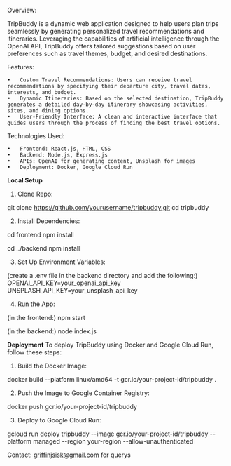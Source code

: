 Overview:

TripBuddy is a dynamic web application designed to help users plan trips seamlessly by generating personalized travel recommendations and itineraries. Leveraging the capabilities of artificial intelligence through the OpenAI API, TripBuddy offers tailored suggestions based on user preferences such as travel themes, budget, and desired destinations.

Features:

	•	Custom Travel Recommendations: Users can receive travel recommendations by specifying their departure city, travel dates, interests, and budget.
	•	Dynamic Itineraries: Based on the selected destination, TripBuddy generates a detailed day-by-day itinerary showcasing activities, sites, and dining options.
	•	User-Friendly Interface: A clean and interactive interface that guides users through the process of finding the best travel options.

Technologies Used:

	•	Frontend: React.js, HTML, CSS
	•	Backend: Node.js, Express.js
	•	APIs: OpenAI for generating content, Unsplash for images
	•	Deployment: Docker, Google Cloud Run


**Local Setup**
 1. Clone Repo:

git clone https://github.com/yourusername/tripbuddy.git
cd tripbuddy

 2. Install Dependencies:

cd frontend
npm install

cd ../backend
npm install

 3. Set Up Environment Variables:

(create a .env file in the backend directory and add the following:)
OPENAI_API_KEY=your_openai_api_key
UNSPLASH_API_KEY=your_unsplash_api_key

 4. Run the App:

(in the frontend:)
npm start

(in the backend:)
node index.js


**Deployment**
To deploy TripBuddy using Docker and Google Cloud Run, follow these steps:

1. Build the Docker Image:

docker build --platform linux/amd64 -t gcr.io/your-project-id/tripbuddy .

2. Push the Image to Google Container Registry:

docker push gcr.io/your-project-id/tripbuddy

3. Deploy to Google Cloud Run:

gcloud run deploy tripbuddy --image gcr.io/your-project-id/tripbuddy --platform managed --region your-region --allow-unauthenticated


Contact: griffinjsisk@gmail.com for querys





